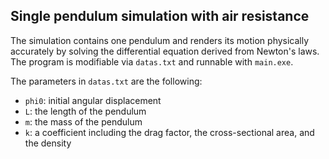 ## Single pendulum simulation with air resistance

The simulation contains one pendulum and renders its motion physically accurately by solving the differential equation derived from Newton's laws. The program is modifiable via `datas.txt` and runnable with `main.exe`.

The parameters in `datas.txt` are the following:

- `phi0`: initial angular displacement  
- `L`: the length of the pendulum  
- `m`: the mass of the pendulum  
- `k`: a coefficient including the drag factor, the cross-sectional area, and the density  

